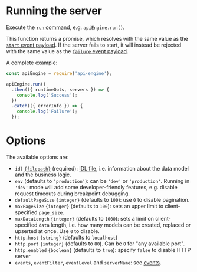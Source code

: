 # Running the server

Execute the [`run` command](usage.md), e.g. `apiEngine.run()`.

This function returns a promise, which resolves with the same value as the
[`start` event payload](events.md#start-information).
If the server fails to start, it will instead be rejected with the same value
as the [`failure` event payload](events.md#error-information).

A complete example:

<!-- eslint-disable no-unused-vars, no-undef, strict, no-console,
no-restricted-globals, unicorn/catch-error-name, promise/always-return,
promise/prefer-await-to-then -->
```javascript
const apiEngine = require('api-engine');

apiEngine.run()
  .then(({ runtimeOpts, servers }) => {
    console.log('Success');
  })
  .catch(({ errorInfo }) => {
    console.log('Failure');
  });
```

# Options

The available options are:
  - `idl` [`{filepath}`](configuration.md#filepaths-options) (required):
    [IDL file](idl.md), i.e. information about the data model and
    the business logic.
  - `env` (defaults to `'production'`): can be `'dev'` or `'production'`.
    Running in `'dev'` mode will add some developer-friendly features, e.g.
    disable request timeouts during breakpoint debugging.
  - `defaultPageSize` `{integer}` (defaults to `100`):
    use `0` to disable pagination.
  - `maxPageSize` `{integer}` (defaults to `100`): sets an upper limit to
    client-specified `page_size`.
  - `maxDataLength` `{integer}` (defaults to `1000`): sets a limit on
    client-specified `data` length, i.e. how many models can be created,
    replaced or upserted at once.
    Use `0` to disable.
  - `http.host` `{string}` (defaults to `localhost`)
  - `http.port` `{integer}` (defaults to `80`).
     Can be `0` for "any available port".
  - `http.enabled` `{boolean}` (defaults to `true`):
    specify `false` to disable HTTP server
  - `events`, `eventFilter`, `eventLevel` and `serverName`:
    see [events](events.md).
